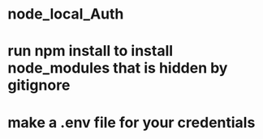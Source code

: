 # node_local_Auth
# run npm install to install node_modules that is hidden by gitignore
# make a .env file for your credentials
